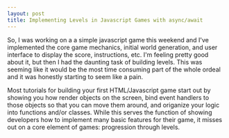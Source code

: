 ```yaml
---
layout: post
title: Implementing Levels in Javascript Games with async/await
---
```


So, I was working on a a simple javascript game this weekend and I've
implemented the core game mechanics, initial world generation, and user
interface to display the score, instructions, etc. I'm feeling pretty good
about it, but then I had the daunting task of building levels. This was seeming
like it would be the most time consuming part of the whole ordeal and it was
honestly starting to seem like a pain.

Most tutorials for building your first HTML/Javascript game start out by
showing you how render objects on the screen, bind event handlers to those
objects so that you can move them around, and origanize your logic into
functions and/or classes. While this serves the function of showing developers
how to implement many basic features for their game, it misses out on a core
element of games: progression through levels.


